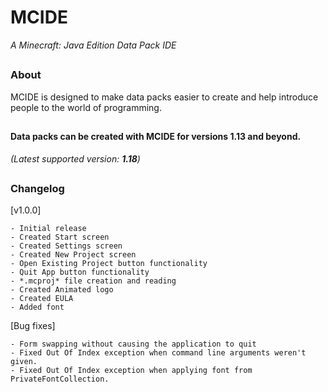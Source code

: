 # MCIDE
*A Minecraft: Java Edition Data Pack IDE*
## 
### About
MCIDE is designed to make data packs easier to create and help introduce people to the world of programming.
## 
#### Data packs can be created with MCIDE for versions 1.13 and beyond.
*(Latest supported version: **1.18**)*
##
### Changelog
  [v1.0.0]
  
    - Initial release
    - Created Start screen
    - Created Settings screen
    - Created New Project screen
    - Open Existing Project button functionality
    - Quit App button functionality
    - *.mcproj* file creation and reading
    - Created Animated logo
    - Created EULA
    - Added font
  [Bug fixes]
  
    - Form swapping without causing the application to quit
    - Fixed Out Of Index exception when command line arguments weren't given.
    - Fixed Out Of Index exception when applying font from PrivateFontCollection.
